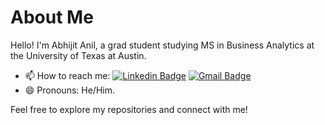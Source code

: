 # About Me

Hello! I'm Abhijit Anil, a grad student studying MS in Business Analytics at the University of Texas at Austin.

- 📫 How to reach me: [![Linkedin Badge](https://img.shields.io/badge/-abhijitanil-blue?style=flat-square&logo=Linkedin&logoColor=white&link=https://https://www.linkedin.com/in/abhijit-anil-9a409b15a)](https://www.linkedin.com/in/abhijit-anil-9a409b15a/) [![Gmail Badge](https://img.shields.io/badge/-abhijitanil@utexas.edu-c14438?style=flat-square&logo=Gmail&logoColor=white&link=mailto:abhijitanil@utexas.edu)](mailto:abhijitanil@utexas.edu) 
- 😄 Pronouns: He/Him.

Feel free to explore my repositories and connect with me!


